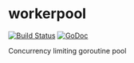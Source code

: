 # workerpool
[![Build Status](https://travis-ci.org/gammazero/workerpool.svg)](https://travis-ci.org/gammazero/workerpool)
[![GoDoc](https://godoc.org/github.com/gammazero/workerpool?status.svg)](https://godoc.org/github.com/gammazero/workerpool)

Concurrency limiting goroutine pool
